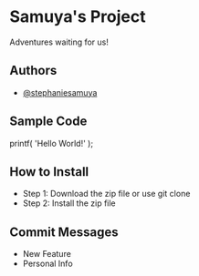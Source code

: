 # Samuya's Project
Adventures waiting for us!

## Authors
* [@stephaniesamuya](https://github.com/stephaniesamuya/ipt101b_samuya.git)

## Sample Code
printf( 'Hello World!' );

## How to Install
* Step 1: Download the zip file or use git clone
* Step 2: Install the zip file

## Commit Messages
* New Feature
* Personal Info
